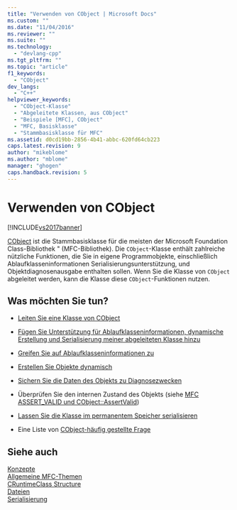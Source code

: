 ```yaml
---
title: "Verwenden von CObject | Microsoft Docs"
ms.custom: ""
ms.date: "11/04/2016"
ms.reviewer: ""
ms.suite: ""
ms.technology: 
  - "devlang-cpp"
ms.tgt_pltfrm: ""
ms.topic: "article"
f1_keywords: 
  - "CObject"
dev_langs: 
  - "C++"
helpviewer_keywords: 
  - "CObject-Klasse"
  - "Abgeleitete Klassen, aus CObject"
  - "Beispiele [MFC], CObject"
  - "MFC, Basisklasse"
  - "Stammbasisklasse für MFC"
ms.assetid: d0cd19bb-2856-4b41-abbc-620fd64cb223
caps.latest.revision: 9
author: "mikeblome"
ms.author: "mblome"
manager: "ghogen"
caps.handback.revision: 5
---
```

# Verwenden von CObject
[!INCLUDE[vs2017banner](../assembler/inline/includes/vs2017banner.md)]

[CObject](../mfc/reference/cobject-class.md) ist die Stammbasisklasse für die meisten der Microsoft Foundation Class\-Bibliothek " \(MFC\-Bibliothek\).  Die `CObject`\-Klasse enthält zahlreiche nützliche Funktionen, die Sie in eigene Programmobjekte, einschließlich Ablaufklasseninformationen Serialisierungsunterstützung, und Objektdiagnosenausgabe enthalten sollen.  Wenn Sie die Klasse von `CObject` abgeleitet werden, kann die Klasse diese `CObject`\-Funktionen nutzen.  
  
## Was möchten Sie tun?  
  
-   [Leiten Sie eine Klasse von CObject](../mfc/deriving-a-class-from-cobject.md)  
  
-   [Fügen Sie Unterstützung für Ablaufklasseninformationen, dynamische Erstellung und Serialisierung meiner abgeleiteten Klasse hinzu](../mfc/specifying-levels-of-functionality.md)  
  
-   [Greifen Sie auf Ablaufklasseninformationen zu](../mfc/accessing-run-time-class-information.md)  
  
-   [Erstellen Sie Objekte dynamisch](../mfc/dynamic-object-creation.md)  
  
-   [Sichern Sie die Daten des Objekts zu Diagnosezwecken](assetId:///727855b1-5a83-44bd-9fe3-f1d535584b59)  
  
-   Überprüfen Sie den internen Zustand des Objekts \(siehe [MFC ASSERT\_VALID und CObject::AssertValid](assetId:///7654fb75-9e9a-499a-8165-0a96faf2d5e6)\)  
  
-   [Lassen Sie die Klasse im permanentem Speicher serialisieren](../mfc/serialization-in-mfc.md)  
  
-   Eine Liste von [CObject\-häufig gestellte Frage](../mfc/cobject-class-frequently-asked-questions.md)  
  
## Siehe auch  
 [Konzepte](../mfc/mfc-concepts.md)   
 [Allgemeine MFC\-Themen](../mfc/general-mfc-topics.md)   
 [CRuntimeClass Structure](../mfc/reference/cruntimeclass-structure.md)   
 [Dateien](../mfc/files-in-mfc.md)   
 [Serialisierung](../mfc/serialization-in-mfc.md)